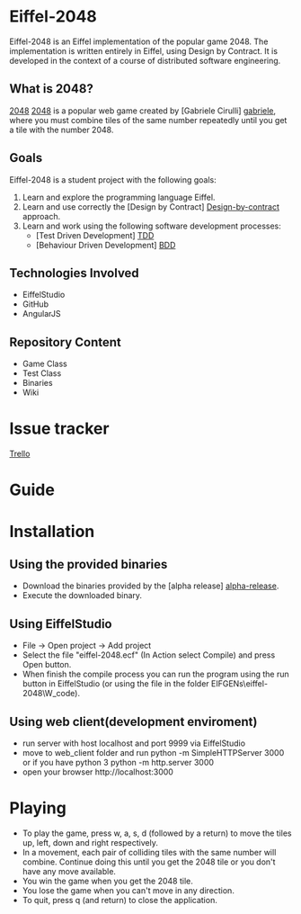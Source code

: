 Eiffel-2048
==========

Eiffel-2048 is an Eiffel implementation of the popular game 2048. The implementation is written entirely in Eiffel, using Design by Contract. It is developed in the context of a course of distributed software engineering.

What is 2048?
-------------

[2048] [2048] is a popular web game created by [Gabriele Cirulli] [gabriele], where you must combine tiles of the same number repeatedly until you get a tile with the number 2048.

Goals
-----

Eiffel-2048 is a student project with the following goals:

1. Learn and explore the programming language Eiffel.
2. Learn and use correctly the [Design by Contract] [Design-by-contract] approach.
3. Learn and work using the following software development processes:
    - [Test Driven Development] [TDD]
    - [Behaviour Driven Development] [BDD]

Technologies Involved
---------------------
  - EiffelStudio
  - GitHub
  - AngularJS
  
Repository Content
------------------
  - Game Class
  - Test Class
  - Binaries
  - Wiki

Issue tracker
=======
[Trello]

  
Guide
=====

Installation
============

Using the provided binaries
---------------------------

 - Download the binaries provided by the [alpha release] [alpha-release].
 - Execute the downloaded binary.

Using EiffelStudio
------------------

  - File -> Open project -> Add project 
  - Select the file "eiffel-2048.ecf" (In Action select Compile) and press Open button.
  - When finish the compile process you can run the program using the run button in EiffelStudio (or using the file in the folder EIFGENs\eiffel-2048\W_code).

Using web client(development enviroment)
------------------------------------------
  - run server  with host localhost and port 9999 via EiffelStudio
  - move to web_client folder and run python -m SimpleHTTPServer 3000 or if you have python 3 python -m http.server 3000
  - open your browser http://localhost:3000

Playing
=======

- To play the game, press w, a, s, d (followed by a return) to move the tiles up, left, down and right respectively.
- In a movement, each pair of colliding tiles with the same number will combine. Continue doing this until you get the 2048 tile or you don't have any move available.
- You win the game when you get the 2048 tile.
- You lose the game when you can't move in any direction.
- To quit, press q (and return) to close the application.


[gabriele]: http://gabrielecirulli.com
[2048]: http://git.io/2048
[alpha-release]: https://github.com/nmaguirre/eiffel-2048/releases
[Design-by-contract]: http://en.wikipedia.org/wiki/Design_by_contract
[TDD]: http://en.wikipedia.org/wiki/Test-driven_development
[BDD]: http://en.wikipedia.org/wiki/Behavior-driven_development
[Trello]: https://trello.com/b/7gjYV0ou/eiffel-2048
